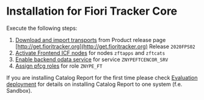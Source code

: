 # Installation for Fiori Tracker Core

Execute the following steps:
1. [Download and import transports](/inst/step-1.md) from Product release page [http://get.fioritracker.org](http://get.fioritracker.org) Release `2020FPS02`
2. [Activate Frontend ICF nodes](/inst/step-2.md) for nodes `zftapps` and `zftcats`
3. [Enable backend odata service](/inst/step-3.md) for service `ZNYPEFTCENCOR_SRV`
4. [Assign pfcg roles](/inst/step-4.md) for role `ZNYPE_FT`

If you are installing Catalog Report for the first time please check [Evaluation deployment](core/SPS02/eval-dep.md) for details on installing Catalog Report to one system (f.e. Sandbox).
